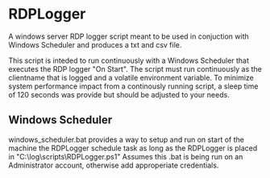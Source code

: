 # RDPLogger

A windows server RDP logger script meant to be used in conjuction with Windows Scheduler and produces a txt and csv file.

This script is inteded to run continuously with a Windows Scheduler that executes the RDP logger "On Start".
The script must run continuously as the clientname that is logged and a volatile environment variable.
To minimize system performance impact from a continously running script, a sleep time of 120 seconds was provide but should be adjusted to your needs. 

## Windows Scheduler
windows_scheduler.bat provides a way to setup and run on start of the machine the RDPLogger schedule task as long as the RDPLogger is placed in "C:\log\scripts\RDPLogger.ps1"
Assumes this .bat is being run on an Administrator account, otherwise add approperiate credentials.